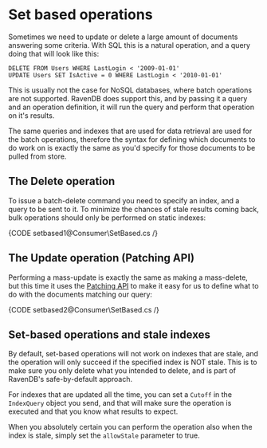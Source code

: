 ﻿# Set based operations

Sometimes we need to update or delete a large amount of documents answering some criteria. With SQL this is a natural operation, and a query doing that will look like this:

    DELETE FROM Users WHERE LastLogin < '2009-01-01'
    UPDATE Users SET IsActive = 0 WHERE LastLogin < '2010-01-01'

This is usually not the case for NoSQL databases, where batch operations are not supported. RavenDB does support this, and by passing it a query and an operation definition, it will run the query and perform that operation on it's results.

The same queries and indexes that are used for data retrieval are used for the batch operations, therefore the syntax for defining which documents to do work on is exactly the same as you'd specify for those documents to be pulled from store.

## The Delete operation

To issue a batch-delete command you need to specify an index, and a query to be sent to it. To minimize the chances of stale results coming back, bulk operations should only be performed on static indexes:

{CODE setbased1@Consumer\SetBased.cs /}

## The Update operation (Patching API)

Performing a mass-update is exactly the same as making a mass-delete, but this time it uses the [Patching API](partial-document-updates) to make it easy for us to define what to do with the documents matching our query:

{CODE setbased2@Consumer\SetBased.cs /}

## Set-based operations and stale indexes

By default, set-based operations will not work on indexes that are stale, and the operation will only succeed if the specified index is NOT stale. This is to make sure you only delete what you intended to delete, and is part of RavenDB's safe-by-default approach.

For indexes that are updated all the time, you can set a `Cutoff` in the `IndexQuery` object you send, and that will make sure the operation is executed and that you know what results to expect.

When you absolutely certain you can perform the operation also when the index is stale, simply set the `allowStale` parameter to true.